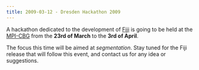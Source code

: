 ```yaml
---
title: 2009-03-12 - Dresden Hackathon 2009
---
```


A hackathon dedicated to the development of [Fiji](https://fiji.sc) is going to be held at the [MPI-CBG](http://mpi-cbg.de) from the **23rd of March** to the **3rd of April**.

The focus this time will be aimed at *segmentation*. Stay tuned for the Fiji release that will follow this event, and contact us for any idea or suggestions.

 
